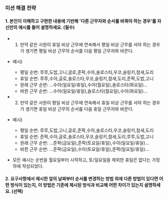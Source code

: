 ### 미션 해결 전략

#### 1. 본인이 이해하고 구현한 내용에 기반해 '다른 근무자와 순서를 바꿔야 하는 경우'를 자신만의 예시를 들어 설명하세요. (필수)

- 1. 만약 같은 사원이 휴일 비상 근무에 연속해서 평일 비상 근무를 서야 하는 경우가 생기면 평일 비상 근무의 순서를 다음 평일 근무자와 바꾼다.

- 예시)
  - 평일 순번: 루루,도밥,고니,글로,준팍,수아,솔로스타,우코,슬링키,참새,도리
  - 휴일 순번: 루루,수아,글로,솔로스타,우코,슬링키,참새,도리,준팍,도밥,고니
  - 원래 근무 순번: ...수아(일요일/휴일),수아(월요일),솔로스타(화요일)...
  - 바뀐 근무 순번: ...수아(일요일/휴일),솔로스타(월요일),수아(화요일)...

- 2. 만약 같은 사원이 평일 비상 근무에 연속해서 휴일 비상 근무를 서야 하는 경우가 생기면 휴일 비상 근무의 순서를 다음 휴일 근무자와 바꾼다.

- 예시)
  - 평일 순번: 루루,도밥,고니,글로,준팍,수아,솔로스타,우코,슬링키,참새,도리
  - 휴일 순번: 준팍,수아,글로,솔로스타,우코,슬링키,참새,도리,루루,도밥,고니
  - 원래 근무 순번: ...준팍(금요일),준팍(토요일/휴일),수아(일요일/휴일)...
  - 바뀐 근무 순번: ...준팍(금요일),수아(토요일/휴일),준팍(일요일/휴일)...

- 모든 예시는 순번을 월요일부터 시작하고, 토/일요일을 제외한 휴일은 없다는 가정 하에 작성되었다.

#### 2. 요구사항에서 제시한 앞의 날짜부터 순서를 변경하는 방법 외에 다른 방법이 있다면 어떤 방식이 있는지, 이 방법은 기존에 제시된 방식과 비교해 어떤 차이가 있는지 설명하세요. (선택)


